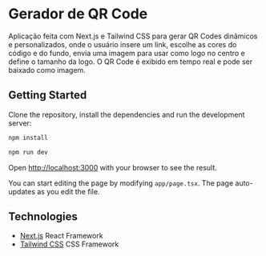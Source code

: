 # Gerador de QR Code
 Aplicação feita com Next.js e Tailwind CSS para gerar QR Codes dinâmicos e personalizados, onde o usuário insere um link, escolhe as cores do código e do fundo, envia uma imagem para usar como logo no centro e define o tamanho da logo. O QR Code é exibido em tempo real e pode ser baixado como imagem.

## Getting Started

Clone the repository, install the dependencies and run the development server:

```bash
npm install
```
```bash
npm run dev
```

Open [http://localhost:3000](http://localhost:3000) with your browser to see the result.

You can start editing the page by modifying `app/page.tsx`. The page auto-updates as you edit the file.

## Technologies
- [Next.js](https://nextjs.org/docs) React Framework
- [Tailwind CSS](https://tailwindcss.com/docs/installation/using-vite) CSS Framework
